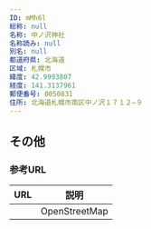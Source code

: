 ```yaml
---
ID: mMh6l
総称: null
名称: 中ノ沢神社
名称読み: null
別名: null
都道府県: 北海道
区域: 札幌市
緯度: 42.9993807
経度: 141.3137961
郵便番号: 0050831
住所: 北海道札幌市南区中ノ沢１７１２−９
---
```


## その他

### 参考URL

| URL | 説明          |
| --- | ------------- |
|     | OpenStreetMap |
